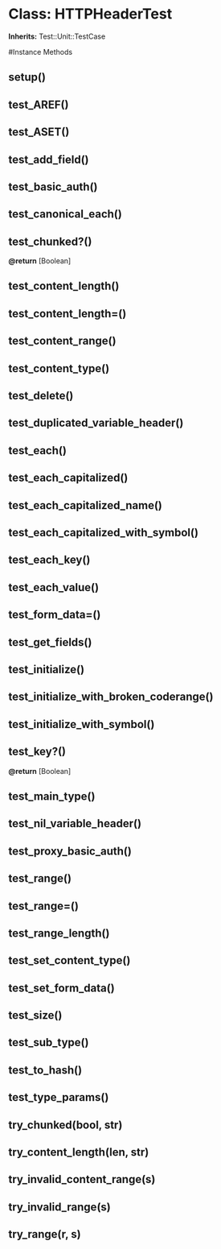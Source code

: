 # Class: HTTPHeaderTest
**Inherits:** Test::Unit::TestCase
    




#Instance Methods
## setup() [](#method-i-setup)

## test_AREF() [](#method-i-test_AREF)

## test_ASET() [](#method-i-test_ASET)

## test_add_field() [](#method-i-test_add_field)

## test_basic_auth() [](#method-i-test_basic_auth)

## test_canonical_each() [](#method-i-test_canonical_each)

## test_chunked?() [](#method-i-test_chunked?)

**@return** [Boolean] 

## test_content_length() [](#method-i-test_content_length)

## test_content_length=() [](#method-i-test_content_length=)

## test_content_range() [](#method-i-test_content_range)

## test_content_type() [](#method-i-test_content_type)

## test_delete() [](#method-i-test_delete)

## test_duplicated_variable_header() [](#method-i-test_duplicated_variable_header)

## test_each() [](#method-i-test_each)

## test_each_capitalized() [](#method-i-test_each_capitalized)

## test_each_capitalized_name() [](#method-i-test_each_capitalized_name)

## test_each_capitalized_with_symbol() [](#method-i-test_each_capitalized_with_symbol)

## test_each_key() [](#method-i-test_each_key)

## test_each_value() [](#method-i-test_each_value)

## test_form_data=() [](#method-i-test_form_data=)

## test_get_fields() [](#method-i-test_get_fields)

## test_initialize() [](#method-i-test_initialize)

## test_initialize_with_broken_coderange() [](#method-i-test_initialize_with_broken_coderange)

## test_initialize_with_symbol() [](#method-i-test_initialize_with_symbol)

## test_key?() [](#method-i-test_key?)

**@return** [Boolean] 

## test_main_type() [](#method-i-test_main_type)

## test_nil_variable_header() [](#method-i-test_nil_variable_header)

## test_proxy_basic_auth() [](#method-i-test_proxy_basic_auth)

## test_range() [](#method-i-test_range)

## test_range=() [](#method-i-test_range=)

## test_range_length() [](#method-i-test_range_length)

## test_set_content_type() [](#method-i-test_set_content_type)

## test_set_form_data() [](#method-i-test_set_form_data)

## test_size() [](#method-i-test_size)

## test_sub_type() [](#method-i-test_sub_type)

## test_to_hash() [](#method-i-test_to_hash)

## test_type_params() [](#method-i-test_type_params)

## try_chunked(bool, str) [](#method-i-try_chunked)

## try_content_length(len, str) [](#method-i-try_content_length)

## try_invalid_content_range(s) [](#method-i-try_invalid_content_range)

## try_invalid_range(s) [](#method-i-try_invalid_range)

## try_range(r, s) [](#method-i-try_range)

